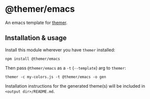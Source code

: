 # @themer/emacs

An emacs template for [themer](https://github.com/mjswensen/themer).

## Installation & usage

Install this module wherever you have `themer` installed:

    npm install @themer/emacs

Then pass `@themer/emacs` as a `-t` (`--template`) arg to `themer`:

    themer -c my-colors.js -t @themer/emacs -o gen

Installation instructions for the generated theme(s) will be included in `<output dir>/README.md`.
